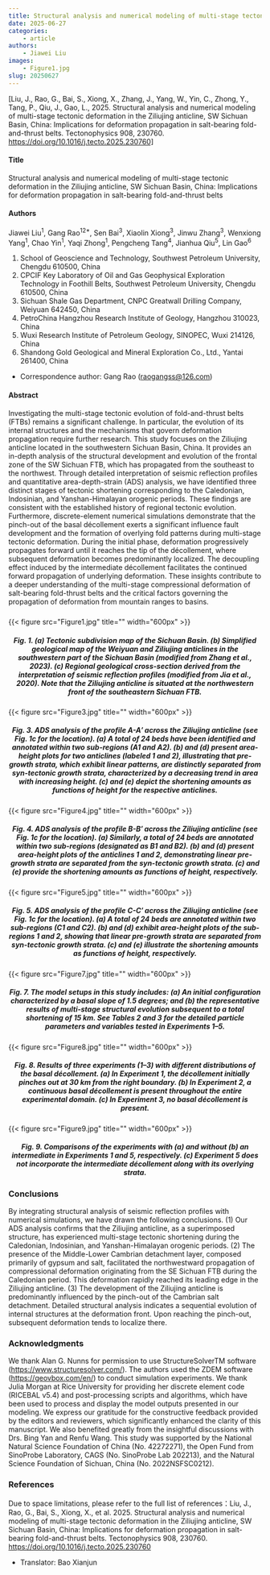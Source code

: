 ```yaml
---
title: Structural analysis and numerical modeling of multi-stage tectonic deformation in the Ziliujing anticline, SW Sichuan Basin, China---Implications for deformation propagation in salt-bearing fold-and-thrust belts(Tectonophysics)
date: 2025-06-27
categories:
    - article
authors:
    - Jiawei Liu
images:
    - Figure1.jpg
slug: 20250627
---
```


[Liu, J., Rao, G., Bai, S., Xiong, X., Zhang, J., Yang, W., Yin, C., Zhong, Y., Tang, P., Qiu, J., Gao, L., 2025. Structural analysis and numerical modeling of multi-stage tectonic deformation in the Ziliujing anticline, SW Sichuan Basin, China: Implications for deformation propagation in salt-bearing fold-and-thrust belts. Tectonophysics 908, 230760. https://doi.org/10.1016/j.tecto.2025.230760]

#### Title

Structural analysis and numerical modeling of multi-stage tectonic deformation in the Ziliujing anticline, SW Sichuan Basin, China: Implications for deformation propagation in salt-bearing fold-and-thrust belts

#### Authors
Jiawei Liu<sup>1</sup>, Gang Rao<sup>12*</sup>, Sen Bai<sup>3</sup>,  Xiaolin Xiong<sup>3</sup>, Jinwu Zhang<sup>3</sup>, Wenxiong Yang<sup>1</sup>, Chao Yin<sup>1</sup>, Yaqi Zhong<sup>1</sup>, Pengcheng Tang<sup>4</sup>, Jianhua Qiu<sup>5</sup>, Lin Gao<sup>6</sup>

1. School of Geoscience and Technology, Southwest Petroleum University, Chengdu 610500, China
2. CPCIF Key Laboratory of Oil and Gas Geophysical Exploration Technology in Foothill Belts, Southwest Petroleum University, Chengdu 610500, China
3. Sichuan Shale Gas Department, CNPC Greatwall Drilling Company, Weiyuan 642450, China
4. PetroChina Hangzhou Research Institute of Geology, Hangzhou 310023, China
5. Wuxi Research Institute of Petroleum Geology, SINOPEC, Wuxi 214126, China
6. Shandong Gold Geological and Mineral Exploration Co., Ltd., Yantai 261400, China

- Correspondence author: Gang Rao (raogangss@126.com)

#### Abstract
Investigating the multi-stage tectonic evolution of fold-and-thrust belts (FTBs) remains a significant challenge. In particular, the evolution of its internal structures and the mechanisms that govern deformation propagation require further research. This study focuses on the Ziliujing anticline located in the southwestern Sichuan Basin, China. It provides an in-depth analysis of the structural development and evolution of the frontal zone of the SW Sichuan FTB, which has propagated from the southeast to the northwest. Through detailed interpretation of seismic reflection profiles and quantitative area-depth-strain (ADS) analysis, we have identified three distinct stages of tectonic shortening corresponding to the Caledonian, Indosinian, and Yanshan-Himalayan orogenic periods. These findings are consistent with the established history of regional tectonic evolution. Furthermore, discrete-element numerical simulations demonstrate that the pinch-out of the basal décollement exerts a significant influence fault development and the formation of overlying fold patterns during multi-stage tectonic deformation. During the initial phase, deformation progressively propagates forward until it reaches the tip of the décollement, where subsequent deformation becomes predominantly localized. The decoupling effect induced by the intermediate décollement facilitates the continued forward propagation of underlying deformation. These insights contribute to a deeper understanding of the multi-stage compressional deformation of salt-bearing fold-thrust belts and the critical factors governing the propagation of deformation from mountain ranges to basins.

<h5> </h5>
{{< figure src="Figure1.jpg" title="" width="600px" >}}
<center><h5>Fig. 1. (a) Tectonic subdivision map of the Sichuan Basin. (b) Simplified geological map of the Weiyuan and Ziliujing anticlines in the southwestern part of the Sichuan Basin (modified from Zhang et al., 2023). (c) Regional geological cross-section derived from the interpretation of seismic reflection profiles (modified from Jia et al., 2020). Note that the Ziliujing anticline is situated at the northwestern front of the southeastern Sichuan FTB.</h5></center>

{{< figure src="Figure3.jpg" title="" width="600px" >}}
<center><h5>Fig. 3. ADS analysis of the profile A-A′ across the Ziliujing anticline (see Fig. 1c for the location). (a) A total of 24 beds have been identified and annotated within two sub-regions (A1 and A2). (b) and (d) present area-height plots for two anticlines (labeled 1 and 2), illustrating that pre-growth strata, which exhibit linear patterns, are distinctly separated from syn-tectonic growth strata, characterized by a decreasing trend in area with increasing height. (c) and (e) depict the shortening amounts as functions of height for the respective anticlines.</h5></center>

{{< figure src="Figure4.jpg" title="" width="600px" >}}
<center><h5>Fig. 4. ADS analysis of the profile B-B′ across the Ziliujing anticline (see Fig. 1c for the location). (a) Similarly, a total of 24 beds are annotated within two sub-regions (designated as B1 and B2). (b) and (d) present area-height plots of the anticlines 1 and 2, demonstrating linear pre-growth strata are separated from the syn-tectonic growth strata. (c) and (e) provide the shortening amounts as functions of height, respectively.</h5></center>

{{< figure src="Figure5.jpg" title="" width="600px" >}}
<center><h5>Fig. 5. ADS analysis of the profile C-C′ across the Ziliujing anticline (see Fig. 1c for the location). (a) A total of 24 beds are annotated within two sub-regions (C1 and C2). (b) and (d) exhibit area-height plots of the sub-regions 1 and 2, showing that linear pre-growth strata are separated from syn-tectonic growth strata. (c) and (e) illustrate the shortening amounts as functions of height, respectively.</h5></center>

{{< figure src="Figure7.jpg" title="" width="600px" >}}
<center><h5>Fig. 7. The model setups in this study includes: (a) An initial configuration characterized by a basal slope of 1.5 degrees; and (b) the representative results of multi-stage structural evolution subsequent to a total shortening of 15 km. See Tables 2 and 3 for the detailed particle parameters and variables tested in Experiments 1–5.</h5></center>

{{< figure src="Figure8.jpg" title="" width="600px" >}}
<center><h5>Fig. 8. Results of three experiments (1–3) with different distributions of the basal décollement. (a) In Experiment 1, the décollement initially pinches out at 30 km from the right boundary. (b) In Experiment 2, a continuous basal décollement is present throughout the entire experimental domain. (c) In Experiment 3, no basal décollement is present.</h5></center>

{{< figure src="Figure9.jpg" title="" width="600px" >}}
<center><h5>Fig. 9. Comparisons of the experiments with (a) and without (b) an intermediate in Experiments 1 and 5, respectively. (c) Experiment 5 does not incorporate the intermediate décollement along with its overlying strata.</h5></center>

### Conclusions

By integrating structural analysis of seismic reflection profiles with numerical simulations, we have drawn the following conclusions.
(1) Our ADS analysis confirms that the Ziliujing anticline, as a superimposed structure, has experienced multi-stage tectonic shortening during the Caledonian, Indosinian, and Yanshan-Himalayan orogenic periods.
(2) The presence of the Middle-Lower Cambrian detachment layer, composed primarily of gypsum and salt, facilitated the northwestward propagation of compressional deformation originating from the SE Sichuan FTB during the Caledonian period. This deformation rapidly reached its leading edge in the Ziliujing anticline.
(3) The development of the Ziliujing anticline is predominantly influenced by the pinch-out of the Cambrian salt detachment. Detailed  structural analysis indicates a sequential evolution of internal structures at the deformation front. Upon reaching the pinch-out, subsequent deformation tends to localize there.

### Acknowledgments

We thank Alan G. Nunns for permission to use StructureSolverTM software (https://www.structuresolver.com/). The authors used the ZDEM software (https://geovbox.com/en/) to conduct simulation experiments. We thank Julia Morgan at Rice University for providing her discrete element code (RICEBAL v5.4) and post-processing scripts and algorithms, which have been used to process and display the model outputs presented in our modeling. We express our gratitude for the constructive feedback provided by the editors and reviewers, which significantly enhanced the clarity of this manuscript. We also benefited greatly from the insightful discussions with Drs. Bing Yan and Renfu Wang. This study was supported by the National Natural Science Foundation of China (No. 42272271), the Open Fund from SinoProbe Laboratory, CAGS (No. SinoProbe Lab 202213), and the Natural Science Foundation of Sichuan, China (No. 2022NSFSC0212).
### References

Due to space limitations, please refer to the full list of references：Liu, J., Rao, G., Bai, S., Xiong, X., et al. 2025. Structural analysis and numerical modeling of multi-stage tectonic deformation in the Ziliujing anticline, SW Sichuan Basin, China: Implications for deformation propagation in salt-bearing fold-and-thrust belts. Tectonophysics 908, 230760. https://doi.org/10.1016/j.tecto.2025.230760

- Translator: Bao Xianjun